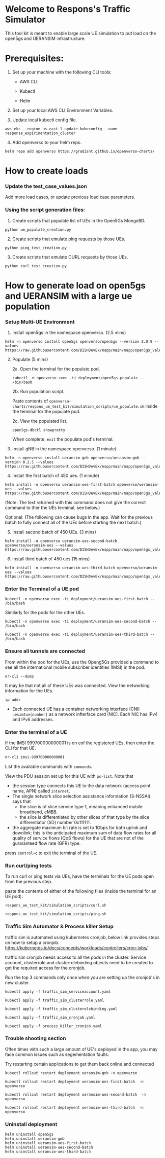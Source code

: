 # Welcome to Respons's Traffic Simulator

This tool kit is meant to enable large scale UE simulation to put load on the open5gs and UERANSIM infrastructure.   

# Prerequisites:
1. Set up your machine with the following CLI tools:

    - AWS CLI

    - Kubectl

    - Helm

2. Set up your local AWS CLI Environment Variables.

3. Update local kubectl config file.

```console
aws eks --region us-east-1 update-kubeconfig --name response_expirimentation_cluster
```

4. Add openverso to your helm repo.
```console
helm repo add openverso https://gradiant.github.io/openverso-charts/
```

# How to create loads

### Update the test_case_values.json
Add more load cases, or update previous load case parameters.

### Using the script generation files:

1. Create scripts that populate list of UEs in the Open5Gs MongoBD.
```console
python ue_populate_creation.py
```

2. Create scripts that emulate ping requests by those UEs.
```console
python ping_test_creation.py
```

3. Create scripts that emulate CURL requests by those UEs.
```console
python curl_test_creation.py
```

# How to generate load on open5gs and UERANSIM with a large ue population

### Setup Multi-UE Environment

1. Install open5gs in the namespace openverso. (2.5 mins)
```console
helm -n openverso install open5gs openverso/open5gs --version 2.0.9 --values https://raw.githubusercontent.com/DISHDevEx/napp/main/napp/open5gs_values/5gSA_no_ues_values.yaml
```

2. Populate (5 mins)

    2a. Open the terminal for the populate pod.
    ```console
    kubectl -n openverso exec -ti deployment/open5gs-populate -- /bin/bash
    ```
    2b. Run population script.

    Paste contents of `openverso-charts/respons_ue_test_kit/simulation_scripts/ue_populate.sh` inside the terminal for the populate pod.

    2c. View the populated list.
    ```console
    open5gs-dbctl showpretty
    ```

    When complete, `exit` the populate pod's terminal.

3. Install gNB in the namespace openverso. (1 minute)
```console
helm -n openverso install ueransim-gnb openverso/ueransim-gnb --version 0.2.5 --values https://raw.githubusercontent.com/DISHDevEx/napp/main/napp/open5gs_values/gnb_no_ues_values.yaml
```
4. Install the first batch of 450 ues.	(1 minute)
```console
helm install -n openverso ueransim-ues-first-batch openverso/ueransim-ues --values https://raw.githubusercontent.com/DISHDevEx/napp/main/napp/open5gs_values/0_450_ue_values.yaml
```
(Note: The text returned with this command does not give the correct command to ther the UEs terminal; see below.)

Optional: (The following can cause bugs in the app. Wait for the previous batch to fully connect all of the UEs before starting the next batch.)

5. Install second batch of 450 UEs. (3 mins)
```console
helm install -n openverso ueransim-ues-second-batch openverso/ueransim-ues --values https://raw.githubusercontent.com/DISHDevEx/napp/main/napp/open5gs_values/450_900_ue_values.yaml
```

6. install third batch of 450 ues (15 mins)
```console
helm install -n openverso ueransim-ues-third-batch openverso/ueransim-ues --values https://raw.githubusercontent.com/DISHDevEx/napp/main/napp/open5gs_values/900_1350_ue_values.yaml
```

### Enter the Terminal of a UE pod

```console
kubectl -n openverso exec -ti deployment/ueransim-ues-first-batch -- /bin/bash
```

Similarly for the pods for the other UEs.
```console
kubectl -n openverso exec -ti deployment/ueransim-ues-second-batch -- /bin/bash

kubectl -n openverso exec -ti deployment/ueransim-ues-third-batch -- /bin/bash
```

### Ensure all tunnels are connected
From within the pod for the UEs, use the Openg5Gs provided a command to see all the international mobile subscriber identities (IMSI) in the pod.
```console
nr-cli --dump
```
It may be that not all of these UEs was connected. View the networking information for the UEs.
```console
ip addr
```
- Each connected UE has a container networking interface (CNI) `uesimtun{number}` as a network infterface card (NIC). Each NIC has IPv4 and IPv6 addresses.

### Enter the terminal of a UE

If the IMSI 999700000000001 is on eof the registered UEs, then enter the CLI for that UE.
```bash
nr-cli imsi-999700000000001
```
List the available commands with `commands`.

View the PDU session set up for this UE with `ps-list`. Note that
- the session type connects this UE to the data network (access point name, APN) called `internet`.
- The single network slice selection assistance information (S-NSSAI) says that
    -   the slice is of slice service type 1, meaning enhanced mobile broadband, eMBB.
    -   the slice is differentiated by other slices of that type by the slice differentiator (SD) number 0x111111.
- the aggregate maximum bit rate is set to 1Gbps for both uplink and downlink; this is the anticipated maximum sum of data flow rates for all quality of service flows (QoS flows) for the UE that are not of the guraranteed flow rate (GFR) type.

press `control+c` to exit the terminal of the UE.

### Run curl/ping tests
To run curl or ping tests via UEs, have the terminals for the UE pods open from the previous step.

paste the contents of either of the following files (inside the terminal for an UE pod):

```console
respons_ue_test_kit/simulation_scripts/curl.sh

respons_ue_test_kit/simulation_scripts/ping.sh
```

### Traffic Sim Automator & Process killer Setup
traffic sim is automated using kubernetes cronjob, below link provides steps on how to setup a cronjob.
https://kubernetes.io/docs/concepts/workloads/controllers/cron-jobs/

traffic sim cronjob needs access to all the pods in the cluster. Service account, clusterrole and clusterrolebinding objects need to be created to get the required access for the cronjob.

Run the top 3 commands only once when you are setting up the cronjob's in new cluster.
```console
kubectl apply -f traffic_sim_serviceaccount.yaml

kubectl apply -f traffic_sim_clusterrole.yaml

kubectl apply -f traffic_sim_clusterolebinding.yaml

kubectl apply -f traffic_sim_cronjob.yaml

kubectl apply -f process_killer_cronjob.yaml
```

### Trouble shooting section
Often times with such a large amount of UE's deployed in the app, you may face common issues such as segementation faults.

Try restarting certain applications to get them back online and connected

```console
kubectl rollout restart deployment ueransim-gnb -n openverso

kubectl rollout restart deployment ueransim-ues-first-batch  -n openverso

kubectl rollout restart deployment ueransim-ues-second-batch  -n openverso

kubectl rollout restart deployment ueransim-ues-third-batch  -n openverso
```

### Uninstall deployment
```console
helm uninstall open5gs
helm uninstall ueransim-gnb
helm uninstall ueransim-ues-first-batch
helm uninstall ueransim-ues-second-batch
helm uninstall ueransim-ues-third-batch
```
